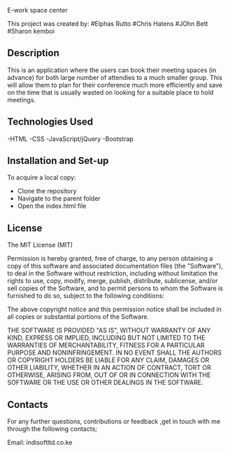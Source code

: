 E-work space center

This project was created by:
#Elphas Rutto
#Chris Hatens 
#JOhn Bett
#Sharon kemboi



## Description
This is an application where the users can book their meeting spaces  (in advance) for both large number of attendies to a much smaller group. This will allow them to plan for their conference much more efficiently and save on the time that is usually wasted on looking for a suitable place to hold meetings.

## Technologies Used

-HTML
-CSS
-JavaScript/jQuery
-Bootstrap


## Installation and Set-up

To acquire a local copy:

- Clone the repository
- Navigate to the parent folder
- Open the index.html file

## License

The MIT License (MIT)

Permission is hereby granted, free of charge, to any person obtaining a copy of this software and associated documentation files (the "Software"), to deal in the Software without restriction, including without limitation the rights to use, copy, modify, merge, publish, distribute, sublicense, and/or sell copies of the Software, and to permit persons to whom the Software is furnished to do so, subject to the following conditions:

The above copyright notice and this permission notice shall be included in all copies or substantial portions of the Software.

THE SOFTWARE IS PROVIDED "AS IS", WITHOUT WARRANTY OF ANY KIND, EXPRESS OR IMPLIED, INCLUDING BUT NOT LIMITED TO THE WARRANTIES OF MERCHANTABILITY, FITNESS FOR A PARTICULAR PURPOSE AND NONINFRINGEMENT. IN NO EVENT SHALL THE AUTHORS OR COPYRIGHT HOLDERS BE LIABLE FOR ANY CLAIM, DAMAGES OR OTHER LIABILITY, WHETHER IN AN ACTION OF CONTRACT, TORT OR OTHERWISE, ARISING FROM, OUT OF OR IN CONNECTION WITH THE SOFTWARE OR THE USE OR OTHER DEALINGS IN THE SOFTWARE.

## Contacts

For any further questions, contributions or feedback ,get in touch with me through the following contacts;


Email: indisoftltd.co.ke

